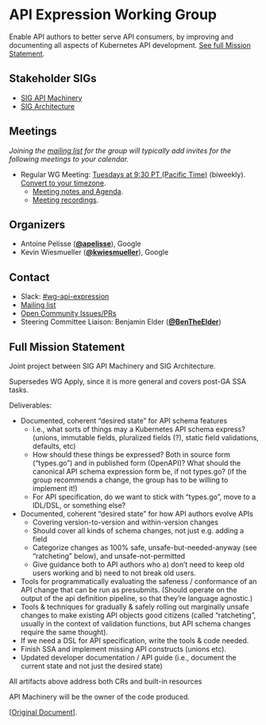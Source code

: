<!---
This is an autogenerated file!

Please do not edit this file directly, but instead make changes to the
sigs.yaml file in the project root.

To understand how this file is generated, see https://git.k8s.io/community/generator/README.md
--->
# API Expression Working Group

Enable API authors to better serve API consumers, by improving and documenting all aspects of Kubernetes API development.
[See full Mission Statement](https://docs.google.com/document/d/1XYbQXfge2qKM9psksfC5XZnW8hybtLqL1EcJLU4JwKg).

## Stakeholder SIGs
* [SIG API Machinery](/sig-api-machinery)
* [SIG Architecture](/sig-architecture)

## Meetings
*Joining the [mailing list](https://groups.google.com/forum/#!forum/kubernetes-wg-api-expression) for the group will typically add invites for the following meetings to your calendar.*
* Regular WG Meeting: [Tuesdays at 9:30 PT (Pacific Time)](https://zoom.us/j/94238112084) (biweekly). [Convert to your timezone](http://www.thetimezoneconverter.com/?t=9:30&tz=PT%20%28Pacific%20Time%29).
  * [Meeting notes and Agenda](https://docs.google.com/document/d/1CSpNaicbEqKJoW306qaQEBIkwC1mGIcKl3yiB_C0HZk).
  * [Meeting recordings](https://www.youtube.com/playlist?list=PL69nYSiGNLP0CU9g6-yb1NgZXGAhMxfFE&jct=9Leh8O_yrRTB0Kcv3rMKZHncZq8POg).

## Organizers

* Antoine Pelisse (**[@apelisse](https://github.com/apelisse)**), Google
* Kevin Wiesmueller (**[@kwiesmueller](https://github.com/kwiesmueller)**), Google

## Contact
- Slack: [#wg-api-expression](https://kubernetes.slack.com/messages/wg-api-expression)
- [Mailing list](https://groups.google.com/forum/#!forum/kubernetes-wg-api-expression)
- [Open Community Issues/PRs](https://github.com/kubernetes/community/labels/wg%2Fapi-expression)
- Steering Committee Liaison: Benjamin Elder (**[@BenTheElder](https://github.com/BenTheElder)**)
<!-- BEGIN CUSTOM CONTENT -->

## Full Mission Statement

Joint project between SIG API Machinery and SIG Architecture.

Supersedes WG Apply, since it is more general and covers post-GA SSA tasks.

Deliverables:

- Documented, coherent “desired state” for API schema features
  - I.e., what sorts of things may a Kubernetes API schema express? (unions, immutable fields, pluralized fields (?), static field validations, defaults, etc)
  - How should these things be expressed? Both in source form (“types.go”) and in published form (OpenAPI)? What should the canonical API schema expression form be, if not types.go? (if the group recommends a change, the group has to be willing to implement it!)
  - For API specification, do we want to stick with “types.go”, move to a IDL/DSL, or something else?
- Documented, coherent “desired state” for how API authors evolve APIs
  - Covering version-to-version and within-version changes
  - Should cover all kinds of schema changes, not just e.g. adding a field
  - Categorize changes as 100% safe, unsafe-but-needed-anyway (see “ratcheting” below), and unsafe-not-permitted
  - Give guidance both to API authors who 
    a) don’t need to keep old users working and 
    b) need to not break old users.
- Tools for programmatically evaluating the safeness / conformance of an API change that can be run as presubmits. (Should operate on the output of the api definition pipeline, so that they’re language agnostic.)
- Tools & techniques for gradually & safely rolling out marginally unsafe changes to make existing API objects good citizens (called “ratcheting”, usually in the context of validation functions, but API schema changes require the same thought).
- If we need a DSL for API specification, write the tools & code needed.
- Finish SSA and implement missing API constructs (unions etc).
- Updated developer documentation / API guide (i.e., document the current state and not just the desired state)

All artifacts above address both CRs and built-in resources

API Machinery will be the owner of the code produced.

[[Original Document](https://docs.google.com/document/d/1XYbQXfge2qKM9psksfC5XZnW8hybtLqL1EcJLU4JwKg)].

<!-- END CUSTOM CONTENT -->
